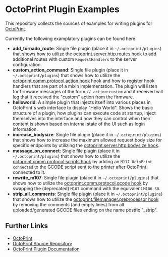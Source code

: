 OctoPrint Plugin Examples
=========================

This repository collects the sources of examples for writing plugins for [OctoPrint](http://octoprint.org).

Currently the following examplatory plugins can be found here:

  * **add_tornado_route**: Single file plugin (place it in ``~/.octoprint/plugins``) that shows how to utilize the
    [octoprint.server.http.routes](http://localhost/octoprint/docs/plugins/hooks.html#octoprint-server-http-routes) hook
    to add additional routes with custom ``RequestHandlers`` to the server configuration.
  * **custom_action_command**: Single file plugin (place it in ``~/.octoprint/plugins``) that shows how to utilize the
    [octoprint.comm.protocol.action hook](http://docs.octoprint.org/en/devel/plugins/hooks.html#octoprint-comm-protocol-action)
    hook and how to register hook handlers that are part of a mixin implementation. The plugin will listen for 
    firmware messages of the form ``// action:custom`` and if received will log that it received the "custom" action
    from the firmware.
  * **helloworld**: A simple plugin that injects itself into various places in OctoPrint's web interface to display
    "Hello World". Shows the basic structure of a plugin, how plugins can execute code at startup, inject themselves into
    the interface and how they can control when their content is shown based on internal state of the UI such as login
    information.
  * **increase_bodysize**: Single file plugin (place it in ``~/.octoprint/plugins``) that shows how to increase the 
    maximum allowed request body size for specific endpoints by utilizing the 
    [octoprint.server.http.bodysize hook](http://docs.octoprint.org/en/devel/plugins/hooks.html#octoprint-server-http-bodysize).
  * **message_on_connect**: Single file plugin (place it in ``~/.octoprint/plugins``) that shows how to utilize the
    [octoprint.comm.protocol.scripts hook](http://docs.octoprint.org/en/devel/plugins/hooks.html#octoprint-comm-protocol-scripts)
    by adding an ``M117 OctoPrint connected`` to the GCODE script sent to the printer after OctoPrint connected to
    it.
  * **rewrite_m107**: Single file plugin (place it in ``~/.octoprint/plugins``) that shows how to utilize the
    [octoprint.comm.protocol.gcode hook](http://docs.octoprint.org/en/devel/plugins/hooks.html#octoprint-comm-protocol-gcode)
    by swapping the (deprecated) ``M107`` command with the equivalent ``M106 S0``.
  * **strip_all_comments**: Single file plugin (place it in ``~/.octoprint/plugins``) that shows how to utilize the
    [octoprint.filemanager.preprocessor hook](http://docs.octoprint.org/en/devel/plugins/hooks.html#octoprint-filemanager-preprocessor)
    by removing the comments (and empty lines) from all uploaded/generated GCODE files ending on the name postfix "_strip".

Further Links
-------------

  * [OctoPrint](http://octoprint.org)
  * [OctoPrint Source Repository](http://github.com/foosel/OctoPrint)
  * [OctoPrint Plugin Documentation](http://docs.octoprint.org/en/devel/plugins/index.html)